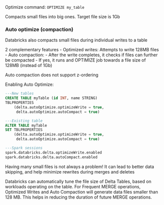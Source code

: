 Optimize command:
`OPTIMIZE my_table`

Compacts small files into big ones.
Target file size is 1Gb


### Auto optimize (compaction)
Databricks also compacts small files during individual writes to a table

2 complementary features
	- Optimized writes: Attempts to write 128MB files
	- Auto compaction:
		- After the write completes, it checks if files can further be compacted
		- If yes, it runs and OPTIMIZE job towards a file size of 128MB (instead of 1Gb)

Auto compaction does not support z-ordering

Enabling Auto Optimize:

```sql
---New tables
CREATE TABLE myTable (id INT, name STRING)
TBLPROPERTIES
    (delta.autoOptimize.optimizeWrite = true,
     delta.autoOptimize.autoCompact = true)

---Existing table
ALTER TABLE myTable
SET TBLPROPERTIES
    (delta.autoOptimize.optimizeWrite = true,
     delta.autoOptimize.autoCompact = true)

---Spark sessions
spark.databricks.delta.optimizeWrite.enabled
spark.databricks.delta.autoCompact.enabled
```

Having many small files is not always a problem!
	It can lead to better data skipping, and help minimize rewrites during merges and deletes

Databricks can automatically tune the file size of Delta Tables, based on workloads operating on the table.
	For Frequent MERGE operations, Optimized Writes and Auto Compaction will generate data files smaller than 128 MB. This helps in reducing the duration of future MERGE operations.